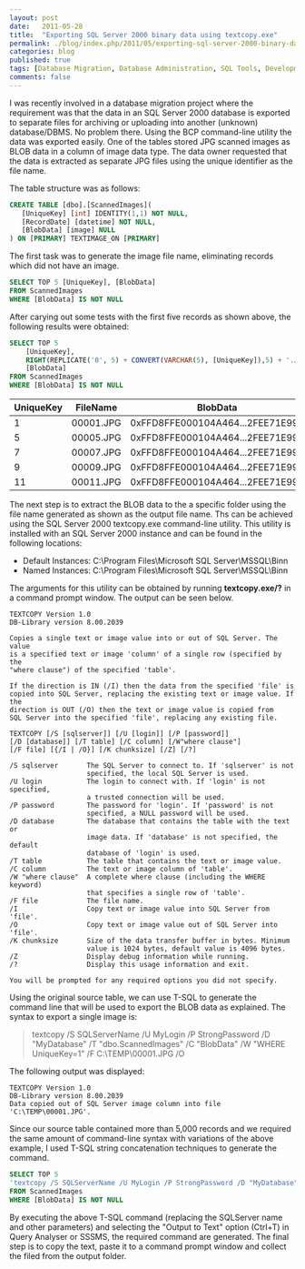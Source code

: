 ```yaml
---
layout: post
date:   2011-05-28
title:  "Exporting SQL Server 2000 binary data using textcopy.exe"
permalink: ./blog/index.php/2011/05/exporting-sql-server-2000-binary-data-using-textcopy-exe/
categories: blog
published: true
tags: [Database Migration, Database Administration, SQL Tools, Development, SQL Server, SQL Server 2000, Windows, command-line utilities]
comments: false
---
```

I was recently involved in a database migration project where the requirement was that the data in an SQL Server 2000 database is exported to separate files for archiving or uploading into another (unknown) database/DBMS.  No problem there.  Using the BCP command-line utility the data was exported easily.  One of the tables stored JPG scanned images as BLOB data in a column of image data type.  The data owner requested that the data is extracted as separate JPG files using the unique identifier as the file name.

The table structure was as follows:

``` sql
CREATE TABLE [dbo].[ScannedImages](
   [UniqueKey] [int] IDENTITY(1,1) NOT NULL,
   [RecordDate] [datetime] NOT NULL,
   [BlobData] [image] NULL
) ON [PRIMARY] TEXTIMAGE_ON [PRIMARY]
```

The first task was to generate the image file name, eliminating records which did not have an image.

``` sql
SELECT TOP 5 [UniqueKey], [BlobData]
FROM ScannedImages
WHERE [BlobData] IS NOT NULL
```

After carying out some tests with the first five records as shown above, the following results were obtained:

``` sql
SELECT TOP 5
    [UniqueKey],
    RIGHT(REPLICATE('0', 5) + CONVERT(VARCHAR(5), [UniqueKey]),5) + '.JPG' AS [FileName],
    [BlobData]
FROM ScannedImages
WHERE [BlobData] IS NOT NULL
```

UniqueKey | FileName | BlobData
--------- | -------- | ----------
1  | 00001.JPG | 0xFFD8FFE000104A464...2FEE71E995
5  | 00005.JPG | 0xFFD8FFE000104A464...2FEE71E995
7  | 00007.JPG | 0xFFD8FFE000104A464...2FEE71E995
9  | 00009.JPG | 0xFFD8FFE000104A464...2FEE71E995
11 | 00011.JPG | 0xFFD8FFE000104A464...2FEE71E995

The next step is to extract the BLOB data to the a specific folder using the file name generated as shown as the output file name.  Ths can be achieved using the SQL Server 2000 textcopy.exe command-line utility.  This utility is installed with an SQL Server 2000 instance and can be found in the following locations:

* Default Instances: C:\Program Files\Microsoft SQL Server\MSSQL\Binn
* Named Instances: C:\Program Files\Microsoft SQL Server\MSSQL\Binn

The arguments for this utility can be obtained by running **textcopy.exe/?** in a command prompt window.  The output can be seen below.

``` text
TEXTCOPY Version 1.0
DB-Library version 8.00.2039

Copies a single text or image value into or out of SQL Server. The value
is a specified text or image 'column' of a single row (specified by the
"where clause") of the specified 'table'.

If the direction is IN (/I) then the data from the specified 'file' is
copied into SQL Server, replacing the existing text or image value. If the
direction is OUT (/O) then the text or image value is copied from
SQL Server into the specified 'file', replacing any existing file.

TEXTCOPY [/S [sqlserver]] [/U [login]] [/P [password]]
[/D [database]] [/T table] [/C column] [/W"where clause"]
[/F file] [{/I | /O}] [/K chunksize] [/Z] [/?]

/S sqlserver       The SQL Server to connect to. If 'sqlserver' is not
                   specified, the local SQL Server is used.
/U login           The login to connect with. If 'login' is not specified,
                   a trusted connection will be used.
/P password        The password for 'login'. If 'password' is not
                   specified, a NULL password will be used.
/D database        The database that contains the table with the text or
                   image data. If 'database' is not specified, the default
                   database of 'login' is used.
/T table           The table that contains the text or image value.
/C column          The text or image column of 'table'.
/W "where clause"  A complete where clause (including the WHERE keyword)
                   that specifies a single row of 'table'.
/F file            The file name.
/I                 Copy text or image value into SQL Server from 'file'.
/O                 Copy text or image value out of SQL Server into 'file'.
/K chunksize       Size of the data transfer buffer in bytes. Minimum
                   value is 1024 bytes, default value is 4096 bytes.
/Z                 Display debug information while running.
/?                 Display this usage information and exit.

You will be prompted for any required options you did not specify.
```

Using the original source table, we can use T-SQL to generate the command line that will be used to export the BLOB data as explained.  The syntax to export a single image is:

> textcopy /S SQLServerName /U MyLogin /P StrongPassword /D "MyDatabase" /T "dbo.ScannedImages" /C "BlobData" /W "WHERE UniqueKey=1" /F C:\TEMP\00001.JPG /O

The following output was displayed:

``` text
TEXTCOPY Version 1.0
DB-Library version 8.00.2039
Data copied out of SQL Server image column into file 'C:\TEMP\00001.JPG'.
```

Since our source table contained more than 5,000 records and we required the same amount of command-line syntax with variations of the above example, I used T-SQL string concatenation techniques to generate the command.

``` sql
SELECT TOP 5
'textcopy /S SQLServerName /U MyLogin /P StrongPassword /D "MyDatabase" /T "dbo.ScannedImages" /C "BlobData" /W "WHERE UniqueKey=' + CAST([UniqueKey] AS VARCHAR(5)) + '" /F C:\TEMP\' + RIGHT(REPLICATE('0', 5) + CONVERT(VARCHAR(5), [UniqueKey]),5) + '.JPG /O'
FROM ScannedImages
WHERE [BlobData] IS NOT NULL
```

By executing the above T-SQL command (replacing the SQLServer name and other parameters) and selecting the "Output to Text" option (Ctrl+T) in Query Analyser or SSSMS, the required command are generated.  The final step is to copy the text, paste it to a command prompt window and collect the filed from the output folder.
